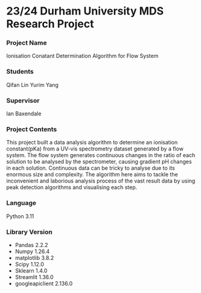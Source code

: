 
# 23/24 Durham University MDS Research Project
  
### Project Name
Ionisation Conatant Determination Algorithm for Flow System

### Students
Qifan Lin
Yurim Yang

### Supervisor  
Ian Baxendale

### Project Contents
This project built a data analysis algorithm to determine an ionisation constant(pKa) from a UV-vis spectrometry dataset generated by a flow system.
The flow system generates continuous changes in the ratio of each solution to be analysed by the spectrometer, causing gradient pH changes in each solution. 
Continuous data can be tricky to analyse due to its enormous size and complexity. 
The algorithm here aims to tackle the inconvenient and laborious analysis process of the vast result data by using peak detection algorithms and visualising each step.

### Language
Python 3.11

### Library Version
 - Pandas 2.2.2
 - Numpy 1.26.4
 - matplotlib 3.8.2
 - Scipy 1.12.0
 - Sklearn 1.4.0
 - Streamlit 1.36.0
 - googleapiclient 2.136.0
 
 
